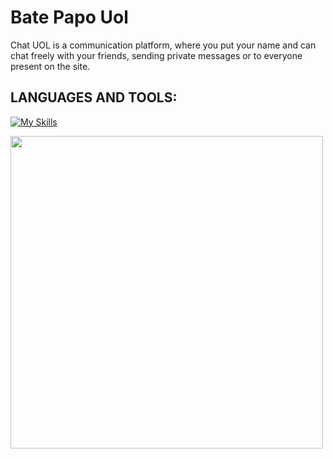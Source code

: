 # Bate Papo Uol

<p>Chat UOL is a communication platform, where you put your name and can chat freely with your friends, sending private messages or to everyone present on the site. 

## LANGUAGES AND TOOLS:
[![My Skills](https://skills.thijs.gg/icons?i=html,css,javascript&theme=light)](https://skills.thijs.gg)

<img height="500" src="https://github.com/kauaneiras/projeto-batepapouol/blob/main/img/BatePapoUOL.gif">
